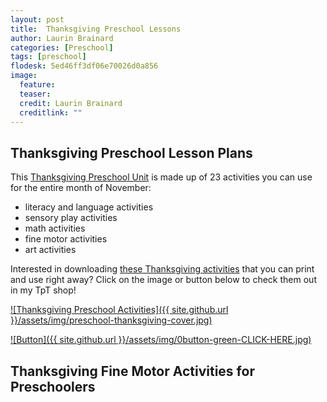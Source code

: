 ```yaml
---
layout: post
title:  Thanksgiving Preschool Lessons
author: Laurin Brainard
categories: [Preschool]
tags: [preschool]
flodesk: 5ed46ff3df06e70026d0a856
image:
  feature: 
  teaser: 
  credit: Laurin Brainard
  creditlink: ""
---
```


## Thanksgiving Preschool Lesson Plans
This [Thanksgiving Preschool Unit](https://www.teacherspayteachers.com/Product/50-OFF-Thanksgiving-Preschool-Curriculum-Lesson-Plans-Activities-for-November-12406979?utm_source=PB%20Blog&utm_campaign=Thanksgiving%20Preschool%20Unit) is made up of 23 activities you can use for the entire month of November:
- literacy and language activities
- sensory play activities 
- math activities
- fine motor activities
- art activities

Interested in downloading [these Thanksgiving activities](https://www.teacherspayteachers.com/Product/50-OFF-Thanksgiving-Preschool-Curriculum-Lesson-Plans-Activities-for-November-12406979?utm_source=PB%20Blog&utm_campaign=Thanksgiving%20Preschool%20Unit) that you can print and use right away? Click on the image or button below to check them out in my TpT shop! 
 
[![Thanksgiving Preschool Activities]({{ site.github.url }}/assets/img/preschool-thanksgiving-cover.jpg)](https://www.teacherspayteachers.com/Product/50-OFF-Thanksgiving-Preschool-Curriculum-Lesson-Plans-Activities-for-November-12406979?utm_source=PB%20Blog&utm_campaign=Thanksgiving%20Preschool%20Unit)
 
[![Button]({{ site.github.url }}/assets/img/0button-green-CLICK-HERE.jpg)](https://www.teacherspayteachers.com/Product/50-OFF-Thanksgiving-Preschool-Curriculum-Lesson-Plans-Activities-for-November-12406979?utm_source=PB%20Blog&utm_campaign=Thanksgiving%20Preschool%20Unit)

## Thanksgiving Fine Motor Activities for Preschoolers


